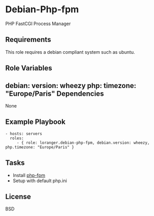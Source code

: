 Debian-Php-fpm
==============

PHP FastCGI Process Manager

Requirements
------------

This role requires a debian compliant system such as ubuntu.

Role Variables
--------------

debian:
    version: wheezy
php:
    timezone: "Europe/Paris"
Dependencies
------------

None

Example Playbook
----------------

    - hosts: servers
      roles:
         - { role: loranger.debian-php-fpm, debian.version: wheezy, php.timezone: "Europe/Paris" }

Tasks
-----

  - Install [php-fpm](https://php.net/manual/fr/install.fpm.php)
  - Setup with default php.ini

License
-------

BSD